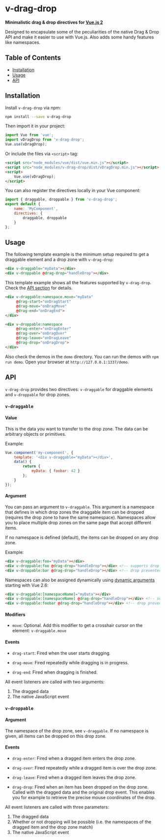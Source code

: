 # v-drag-drop

**Minimalistic drag & drop directives for [Vue.js 2](https://vuejs.org/)**

Designed to encapsulate some of the peculiarities of the native Drag & Drop API and make it easier to use with Vue.js. Also adds some handy features like namespaces.

## Table of Contents

* [Installation](#installation)
* [Usage](#usage)
* [API](#api)


## Installation

Install `v-drag-drop` via npm:

```bash
npm install --save v-drag-drop
```

Then import it in your project:

```javascript
import Vue from 'vue';
import vDragDrop from 'v-drag-drop';
Vue.use(vDragDrop);
```

Or include the files via `<script>` tag:
```html
<script src="node_modules/vue/dist/vue.min.js"></script>
<script src="node_modules/v-drag-drop/dist/vDragDrop.min.js"></script>
<script>
    Vue.use(vDragDrop);
</script>
```

You can also register the directives locally in your Vue component:

```javascript
import { draggable, droppable } from 'v-drag-drop';
export default {
    name: 'MyComponent',
    directives: {
        draggable, droppable
    }
};
```


## Usage

The following template example is the minimum setup required to get a draggable element and a drop zone with `v-drag-drop`:

```html
<div v-draggable="myData"></div>
<div v-droppable @drag-drop="handleDrop"></div>
```

This template example shows all the features supported by `v-drag-drop`. Check the [API section](#api) for details.

```html
<div v-draggable:namespace.move="myData"
     @drag-start="onDragStart"
     @drag-move="onDragMove"
     @drag-end="onDragEnd">
</div>

<div v-droppable:namespace
     @drag-enter="onDragEnter"
     @drag-over="onDragOver"
     @drag-leave="onDragLeave"
     @drag-drop="onDragDrop">
</div>
```

Also check the demos in the `demo` directory. You can run the demos with `npm run demo`. Open your browser at `http://127.0.0.1:1337/demo`.


## API

`v-drag-drop` provides two directives: `v-draggable` for draggable elements and `v-droppable` for drop zones.

### `v-draggable`

#### Value

This is the data you want to transfer to the drop zone. The data can be arbitrary objects or primitives.

Example:

```javascript
Vue.component('my-component', {
    template: '<div v-draggable="myData"></div>',
    data() {
        return {
            myData: { foobar: 42 }
        };
    }
});
```

#### Argument

You can pass an argument to `v-draggable`. This argument is a namespace that defines in which drop zones the draggable item can be dropped (requires the drop zone to have the same namespace). Namespaces allow you to place multiple drop zones on the same page that accept different items.

If no namespace is defined (default), the items can be dropped on any drop zone.

Example:

```html
<div v-draggable:foo="myData"></div>
<div v-droppable:foo @drag-drop="handleDrop"></div> <!-- supports drop -->
<div v-droppable:bar @drag-drop="handleDrop"></div> <!-- drop prevented -->
```

Namespaces can also be assigned dynamically using [dynamic arguments](https://vuejs.org/v2/guide/syntax.html#Dynamic-Arguments) starting with Vue 2.6:

```html
<div v-draggable:[namespaceName]="myData"></div>
<div v-droppable:[namespaceName] @drag-drop="handleDrop"></div> <!-- supports drop -->
<div v-droppable:foobar @drag-drop="handleDrop"></div> <!-- drop prevented -->
```

#### Modifiers

* `move`: Optional. Add this modifier to get a crosshair cursor on the element: `v-draggable.move`

#### Events

* `drag-start`: Fired when the user starts dragging.

* `drag-move`: Fired repeatedly while dragging is in progress.

* `drag-end`: Fired when dragging is finished.

All event listeners are called with two arguments:
1. The dragged data
2. The native JavaScript event


### `v-droppable`

#### Argument

The namespace of the drop zone, see `v-draggable`. If no namespace is given, all items can be dropped on this drop zone.

#### Events

* `drag-enter`: Fired when a dragged item enters the drop zone.

* `drag-over`: Fired repeatedly while a dragged item is over the drop zone.

* `drag-leave`: Fired when a dragged item leaves the drop zone.

* `drag-drop`: Fired when an item has been dropped on the drop zone. Called with the dragged data and the original drop event. This enables you for example to retrieve the precise mouse coordinates of the drop.

All event listeners are called with three parameters:
1. The dragged data
2. Whether or not dropping will be possible (i.e. the namespaces of the dragged item and the drop zone match)
3. The native JavaScript event